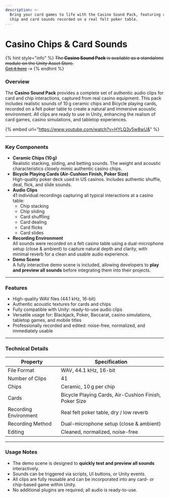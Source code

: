 ```yaml
---
description: >-
  Bring your card games to life with the Casino Sound Pack, featuring realistic
  chip and card sounds recorded on a real felt poker table.
---
```


# Casino Chips & Card Sounds

{% hint style="info" %}
~~The **Casino Sound Pack** is available as a standalone module on the Unity Asset Store.~~\
[~~Get it here~~](https://u3d.as/3FYc) ~~→~~
{% endhint %}

### Overview

The **Casino Sound Pack** provides a complete set of authentic audio clips for card and chip interactions, captured from real casino equipment. This pack includes realistic sounds of 10 g ceramic chips and Bicycle playing cards, recorded on a felt poker table to create a natural and immersive acoustic environment. All clips are ready to use in Unity, enhancing the realism of card games, casino simulations, and tabletop experiences.

{% embed url="https://www.youtube.com/watch?v=HYLQ3y5w8wU&" %}

***

### Key Components

* **Ceramic Chips (10 g)**\
  Realistic stacking, sliding, and betting sounds. The weight and acoustic characteristics closely mimic authentic casino chips.
* **Bicycle Playing Cards (Air-Cushion Finish, Poker Size)**\
  High-quality poker deck used in US casinos. Includes authentic shuffle, deal, flick, and slide sounds.
* **Audio Clips**\
  41 individual recordings capturing all typical interactions at a casino table:
  * Chip stacking
  * Chip sliding
  * Card shuffling
  * Card dealing
  * Card flicks
  * Card slides
* **Recording Environment**\
  All sounds were recorded on a felt casino table using a dual-microphone setup (close & ambient) to capture natural depth and clarity, with minimal reverb for a clean and usable audio experience.
* **Demo Scene**\
  A fully interactive demo scene is included, allowing developers to **play and preview all sounds** before integrating them into their projects.

***

### Features

* High-quality WAV files (44.1 kHz, 16-bit)
* Authentic acoustic textures for cards and chips
* Fully compatible with Unity: ready-to-use audio clips
* Versatile usage for: Blackjack, Poker, Baccarat, casino simulations, tabletop games, and mobile titles
* Professionally recorded and edited: noise-free, normalized, and immediately usable

***

### Technical Details

| Property              | Specification                                         |
| --------------------- | ----------------------------------------------------- |
| File Format           | WAV, 44.1 kHz, 16-bit                                 |
| Number of Clips       | 41                                                    |
| Chips                 | Ceramic, 10 g per chip                                |
| Cards                 | Bicycle Playing Cards, Air-Cushion Finish, Poker Size |
| Recording Environment | Real felt poker table, dry / low reverb               |
| Recording Method      | Dual-microphone setup (close & ambient)               |
| Editing               | Cleaned, normalized, noise-free                       |

***

### Usage Notes

* The demo scene is designed to **quickly test and preview all sounds** interactively.
* Sounds can be triggered via scripts, UI buttons, or Unity events.
* All clips are fully reusable and can be incorporated into any card- or chip-based game within Unity.
* No additional plugins are required; all audio is ready-to-use.

